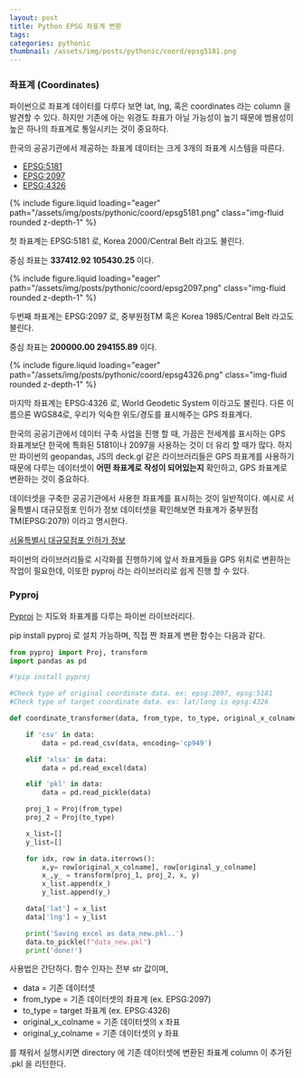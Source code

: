 ```yaml
---
layout: post
title: Python EPSG 좌표계 변환
tags:
categories: pythonic
thumbnail: /assets/img/posts/pythonic/coord/epsg5181.png
---
```


### 좌표계 (Coordinates)

파이썬으로 좌표계 데이터를 다루다 보면 lat, lng, 혹은 coordinates 라는 column 을 발견할 수 있다.
하지만 기존에 아는 위경도 좌표가 아닐 가능성이 높기 때문에 범용성이 높은 하나의 좌표계로 통일시키는 것이 중요하다.

한국의 공공기관에서 제공하는 좌표계 데이터는 크게 3개의 좌표계 시스템을 따른다.

- [EPSG:5181](https://epsg.io/5181)
- [EPSG:2097](https://epsg.io/2097)
- [EPSG:4326](https://epsg.io/4326)

<div class="row mt-3">
    <div class="col-sm mt-3 mt-md-0">
        {% include figure.liquid loading="eager" path="/assets/img/posts/pythonic/coord/epsg5181.png" class="img-fluid rounded z-depth-1" %}
    </div>
</div>

첫 좌표계는 EPSG:5181 로, Korea 2000/Central Belt 라고도 불린다.

중심 좌표는 **337412.92 105430.25** 이다.

<div class="row mt-3">
    <div class="col-sm mt-3 mt-md-0">
        {% include figure.liquid loading="eager" path="/assets/img/posts/pythonic/coord/epsg2097.png" class="img-fluid rounded z-depth-1" %}
    </div>
</div>

두번째 좌표계는 EPSG:2097 로, 중부원점TM 혹은 Korea 1985/Central Belt 라고도 불린다.

중심 좌표는 **200000.00 294155.89** 이다.

<div class="row mt-3">
    <div class="col-sm mt-3 mt-md-0">
        {% include figure.liquid loading="eager" path="/assets/img/posts/pythonic/coord/epsg4326.png" class="img-fluid rounded z-depth-1" %}
    </div>
</div>

마지막 좌표계는 EPSG:4326 로, World Geodetic System 이라고도 불린다.
다른 이름으론 WGS84로, 우리가 익숙한 위도/경도를 표시해주는 GPS 좌표계다.

한국의 공공기관에서 데이터 구축 사업을 진행 할 때, 가끔은 전세계를 표시하는 GPS 좌표계보단
한국에 특화된 5181이나 2097을 사용하는 것이 더 유리 할 때가 많다. 하지만 파이썬의 geopandas, JS의 deck.gl
같은 라이브러리들은 GPS 좌표계를 사용하기 때문에 다루는 데이터셋이 **어떤 좌표계로 작성이 되어있는지** 확인하고, GPS 좌표계로
변환하는 것이 중요하다.

데이터셋을 구축한 공공기관에서 사용한 좌표계를 표시하는 것이 일반적이다. 예시로 서울특별시 대규모점포 인허가 정보 데이터셋을 확인해보면
좌표계가 중부원점TM(EPSG:2079) 이라고 명시한다.

[서울특별시 대규모점포 인허가 정보](http://data.seoul.go.kr/dataList/OA-16096/A/1/datasetView.do;jsessionid=1C964EB8B3E443B3F0B94965BF36C644.new_portal-svr-21)

파이썬의 라이브러리들로 시각화를 진행하기에 앞서 좌표계들을 GPS 위치로 변환하는 작업이 필요한데, 이또한
pyproj 라는 라이브러리로 쉽게 진행 할 수 있다.

### Pyproj

[Pyproj](https://pyproj4.github.io/pyproj/stable/) 는 지도와 좌표계를 다루는 파이썬 라이브러리다.

pip install pyproj 로 설치 가능하며, 직접 짠 좌표계 변환 함수는 다음과 같다.

```python
from pyproj import Proj, transform
import pandas as pd

#!pip install pyproj

#Check type of original coordinate data. ex: epsg:2097, epsg:5181
#Check type of target coordinate data. ex: lat/long is epsg:4326

def coordinate_transformer(data, from_type, to_type, original_x_colname, original_y_colname):

    if 'csv' in data:
        data = pd.read_csv(data, encoding='cp949')

    elif 'xlsx' in data:
        data = pd.read_excel(data)

    elif 'pkl' in data:
        data = pd.read_pickle(data)

    proj_1 = Proj(from_type)
    proj_2 = Proj(to_type)

    x_list=[]
    y_list=[]

    for idx, row in data.iterrows():
        x,y= row[original_x_colname], row[original_y_colname]
        x_,y_ = transform(proj_1, proj_2, x, y)
        x_list.append(x_)
        y_list.append(y_)

    data['lat'] = x_list
    data['lng'] = y_list

    print('Saving excel as data_new.pkl..')
    data.to_pickle(f"data_new.pkl")
    print('done!')
```

사용법은 간단하다. 함수 인자는 전부 str 값이며,

- data = 기존 데이터셋
- from_type = 기존 데이터셋의 좌표계 (ex. EPSG:2097)
- to_type = target 좌표계 (ex. EPSG:4326)
- original_x_colname = 기존 데이터셋의 x 좌표
- original_y_colname = 기존 데이터셋의 y 좌표

를 채워서 실행시키면 directory 에 기존 데이터셋에 변환된 좌표계 column 이 추가된 .pkl 을 리턴한다.
